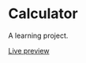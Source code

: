 # Calculator
A learning project.

<a href="https://joarhansson.github.io/Calculator/" target="_blank">Live preview</a>
